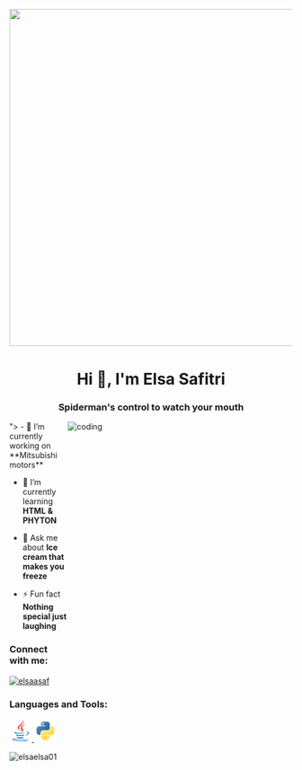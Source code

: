 <p align = "center"> <img src="https://user-images.githubusercontent.com/126873071/224061638-86c4806a-df18-4d90-bfe4-df831ad6b60f.jpeg" height="600" width="1600"></p>
<h1 align="center">Hi 👋, I'm Elsa Safitri</h1>
<h3 align="center">Spiderman's control to watch your mouth</h3>
<img align ="right" alt="coding" width="400" src ="https://user-images.githubusercontent.com/126873071/224063660-3f194dca-987f-4e3c-9c70-45766356d77a.gif" height="400">
">
- 🔭 I’m currently working on **Mitsubishi motors**

- 🌱 I’m currently learning **HTML & PHYTON**

- 💬 Ask me about **Ice cream that makes you freeze**

- ⚡ Fun fact **Nothing special just laughing**

<h3 align="left">Connect with me:</h3>
<p align="left">
<a href="https://instagram.com/elsaasaf" target="blank"><img align="center" src="https://raw.githubusercontent.com/rahuldkjain/github-profile-readme-generator/master/src/images/icons/Social/instagram.svg" alt="elsaasaf" height="30" width="40" /></a>
</p>

<h3 align="left">Languages and Tools:</h3>
<p align="left"> <a href="https://www.java.com" target="_blank" rel="noreferrer"> <img src="https://raw.githubusercontent.com/devicons/devicon/master/icons/java/java-original.svg" alt="java" width="40" height="40"/> </a> <a href="https://www.python.org" target="_blank" rel="noreferrer"> <img src="https://raw.githubusercontent.com/devicons/devicon/master/icons/python/python-original.svg" alt="python" width="40" height="40"/> </a> </p>

<p><img align="center" src="https://github-readme-streak-stats.herokuapp.com/?user=elsaelsa01&" alt="elsaelsa01" /></p>
